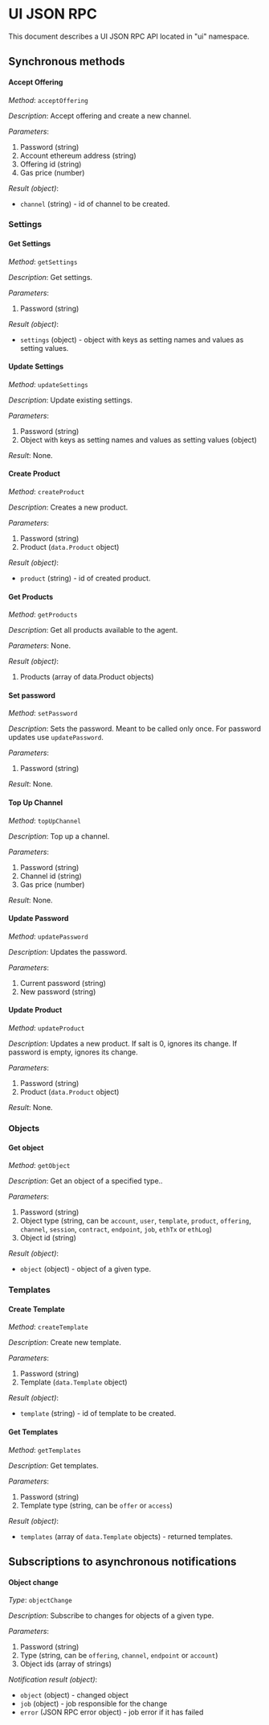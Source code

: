 # UI JSON RPC

This document describes a UI JSON RPC API located in "ui" namespace.

## Synchronous methods

#### Accept Offering

*Method*:	`acceptOffering`

*Description*: Accept offering and create a new channel.

*Parameters*:
1. Password (string)
2. Account ethereum address (string)
3. Offering id (string)
4. Gas price (number)

*Result (object)*:
- `channel` (string) - id of channel to be created.

### Settings

#### Get Settings

*Method*:	`getSettings`

*Description*: Get settings.

*Parameters*:
1. Password (string)

*Result (object)*:
- `settings` (object) - object with keys as setting names and values as setting values.

#### Update Settings

*Method*:	`updateSettings`

*Description*: Update existing settings.

*Parameters*:
1. Password (string)
2. Object with keys as setting names and values as setting values (object)

*Result*: None.

#### Create Product

*Method*: `createProduct`

*Description*: Creates a new product.

*Parameters*: 
1. Password (string)
2. Product (`data.Product` object)

*Result (object)*:
- `product` (string) - id of created product.


#### Get Products

*Method*: `getProducts`

*Description*: Get all products available to the agent.

*Parameters*: None.

*Result (object)*:
1. Products (array of data.Product objects)


#### Set password

*Method*: `setPassword`

*Description*: Sets the password. Meant to be called only once. For password updates use `updatePassword`.

*Parameters*: 
1. Password (string)

*Result*: None.


#### Top Up Channel

*Method*: `topUpChannel`

*Description*: Top up a channel.

*Parameters*: 
1. Password (string)
2. Channel id (string)
3. Gas price (number)

*Result*: None.


#### Update Password

*Method*: `updatePassword`

*Description*: Updates the password.

*Parameters*: 
1. Current password (string)
2. New password (string)


#### Update Product

*Method*: `updateProduct`

*Description*: Updates a new product. If salt is 0, ignores its change. If password is empty, ignores its change.

*Parameters*: 
1. Password (string)
2. Product (`data.Product` object)

*Result*: None.


### Objects

#### Get object

*Method*:	`getObject`

*Description*: Get an object of a specified type..

*Parameters*:
1. Password (string)
2. Object type (string, can be `account`, `user`, `template`, `product`,
 `offering`, `channel`, `session`, `contract`, `endpoint`, `job`, `ethTx` or `ethLog`)
3. Object id (string)

*Result (object)*:
- `object` (object) - object of a given type.

### Templates

#### Create Template

*Method*:	`createTemplate`

*Description*: Create new template.

*Parameters*:
1. Password (string)
2. Template (`data.Template` object)

*Result (object)*:
- `template` (string) - id of template to be created.

#### Get Templates

*Method*:	`getTemplates`

*Description*: Get templates.

*Parameters*:
1. Password (string)
2. Template type (string, can be `offer` or `access`)

*Result (object)*:
- `templates` (array of `data.Template` objects) - returned templates.

## Subscriptions to asynchronous notifications

#### Object change

*Type*: `objectChange`

*Description*: Subscribe to changes for objects of a given type.

*Parameters*:
1. Password (string)
2. Type (string, can be `offering`, `channel`, `endpoint` or `account`)
3. Object ids (array of strings)

*Notification result (object)*:
- `object` (object) - changed object
- `job` (object) - job responsible for the change
- `error` (JSON RPC error object) - job error if it has failed
